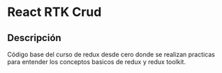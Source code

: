 # React RTK Crud

## Descripción

Código base del curso de redux desde cero donde se realizan practicas para entender los conceptos basicos de redux y redux toolkit.
